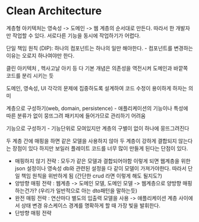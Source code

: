 # Clean Architecture

계층형 아키텍처는 영속성 -> 도메인 -> 웹 계층의 순서대로 만든다. 따라서 한 개발자만 작업할 수 있다. 서로다른 기능을 동시에 작업하기가 어렵다.

단일 책임 원칙 (DIP): 하나의 컴포넌트는 하나의 일만 해야한다. - 컴포넌트를 변경하는 이유는 오로지 하나여야만 한다.

클린 아키텍처 , 헥사고날 아키 등 다 기본 개념은 의존성을 역전시켜 도메인과 바깥쪽 코드를 분리 시키는 듯

도메인, 영속성, UI 각각의 문제에 집중하도록 설계하여 코드 수정이 용이하게 하자는 의미

계층으로 구성하기(web, domain, persistence) - 애플리케이션의 기능이나 특성에 따른 분류가 없이 뭉뜨그려 패키지에 들어가므로 관리하기 어려움

기능으로 구성하기 - 기능단위로 모여있지만 계층의 구별이 없이 하나에 뭉뜨그려진다



두 계층 간에 매핑을 하면 같은 모델을 사용하지 않아 두 계층이 강하게 결합되지 않는다는 장점이 있다 하지만 보일러 플레이트 코드를 너무 많이 만들게 된다는 단점이 있다.

- 매핑하지 않기 전략 : 모두가 같은 모델과 결합되어야함 이렇게 되면 웹계층을 위한 json 설정이나 영속성 db와 관련된 설정을 다 같이 모델이 가져가야한다. 따라서 단일 책임 원칙을 위반하게 됨 (간단한 crud 라면 이렇게 해도 될지도?)
- 양방향 매핑 전략 : 웹계층 -> 도메인 모델, 도메인 모델 -> 웹계층으로 양방향 매핑하는건가? (우리가 일반적으로 아는 dto패턴을 말하는듯)
- 완전 매핑 전략 : 연산마다 별도의 입출력 모델을 사용 -> 애플리케이션 계층 사이에서 상태 변경 유스케이스 경계를 명확하게 할 때 가장 빛을 발휘한다.
- 단방향 매핑 전략
